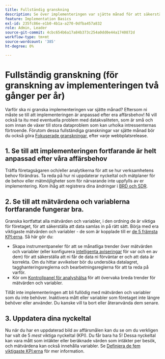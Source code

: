 ```yaml
---
title: Fullständig granskning
description: Se över implementeringen var sjätte månad för att säkerställa fortsatt anpassning till affärsbehoven och nyckeltalen.
feature: Implementation Basics
exl-id: 235fc86e-e1b0-4b1a-a270-0dfba457a832
role: Admin, Leader
source-git-commit: 4cbc654b6a17a84b373c254a0dd0e44a1740872d
workflow-type: tm+mt
source-wordcount: '385'
ht-degree: 0%

---
```


# Fullständig granskning (för granskning av implementeringen två gånger per år)

Varför ska ni granska implementeringen var sjätte månad? Eftersom ni måste se till att implementeringen är anpassad efter era affärsbehov! Ni vill också ta itu med eventuella problem med datakvaliteten, som är små och som innan de växer till stora dataproblem som kan urholka intressenternas förtroende. Förutom dessa fullständiga granskningar var sjätte månad bör du också göra [Fokuserade granskningar](/help/implement/review/focused-review.md), efter varje webbplatsrelease.

## 1. Se till att implementeringen fortfarande är helt anpassad efter våra affärsbehov

Träffa företagsägaren och/eller analytikerna för att se hur verksamhetens behov förändras. Ta reda på hur ni uppdaterar nyckeltal och mätplaner för de behov eller mätmöjligheter som för närvarande inte uppfylls av er implementering. Kom ihåg att registrera dina ändringar i [BRD och SDR](https://experienceleague.adobe.com/docs/analytics-learn/tutorials/implementation/implementation-basics/creating-a-business-requirements-document.html#implementation).

## 2. Se till att mätvärdena och variablerna fortfarande fungerar bra.

Granska kortfattat alla mätvärden och variabler, i den ordning de är viktiga för företaget, för att säkerställa att data samlas in på rätt sätt. Börja med era viktigaste mätvärden och variabler - de som är kopplade till er [de 5 främsta KPI:erna](https://experienceleague.adobe.com/docs/analytics/implementation/review/define-kpis.html#review). Så här gör du:

* Skapa instrumentpaneler för att se månatliga trender över mätvärden och variabler (eller konfigurera [intelligenta aviseringar](https://experienceleague.adobe.com/docs/analytics/components/alerts/intellligent-alerts.html) för var och en av dem) för att säkerställa att ni får de data ni förväntar er och att data är korrekta. Om du hittar avvikelser bör du undersöka datalagret, tagghanteringsreglerna och bearbetningsreglerna för att ta reda på varför.
* Kör om [Kontrollpanel för analyshälsa](https://assets.adobe.com/public/8ff304bb-18e0-434b-54d1-39199422ba1c) för att övervaka breda trender för mätvärden och variabler.

Tillåt inte implementeringen att bli fullödig med mätvärden och variabler som du inte behöver. Inaktivera mått eller variabler som företaget inte längre behöver eller använder. Du kanske vill ta bort eller återanvända dem senare.

## 3. Uppdatera dina nyckeltal

Nu när du har en uppdaterad bild av affärsmålen kan du se om du verkligen har valt de 5 *mest* viktiga nyckeltal (KPI). Du får bara ha 5! Dessa nyckeltal kan vara mått som intäkter eller beräknade värden som intäkter per besök, och mätvärdena kan också innehålla variabler. Se [Definiera de fem viktigaste KPI:erna](/help/implement/review/define-kpis.md) för mer information.

